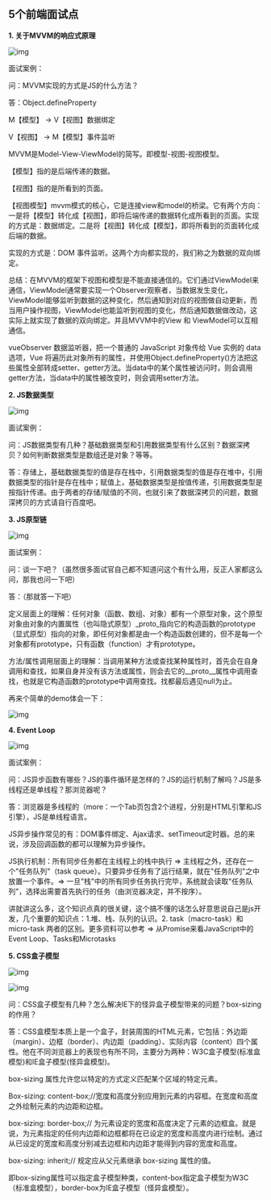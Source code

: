 ## 5个前端面试点

**1. 关于MVVM的响应式原理**

![img](https://mmbiz.qpic.cn/mmbiz_png/1hReHaqafaeSiaYzrhhPUibHjw4gfAJVdU63J5FDWhibwPb7UQTMO9IeicMMOyykGSjLHUFmvDhlzg9rBR4HVhH4cg/640?wx_fmt=png&tp=webp&wxfrom=5&wx_lazy=1&wx_co=1)

面试案例：

问：MVVM实现的方式是JS的什么方法？

答：Object.defineProperty

M【模型】 -> V【视图】数据绑定 

V【视图】 -> M【模型】事件监听

MVVM是Model-View-ViewModel的简写。即模型-视图-视图模型。

【模型】指的是后端传递的数据。

【视图】指的是所看到的页面。

【视图模型】mvvm模式的核心，它是连接view和model的桥梁。它有两个方向：一是将【模型】转化成【视图】，即将后端传递的数据转化成所看到的页面。实现的方式是：数据绑定。二是将【视图】转化成【模型】，即将所看到的页面转化成后端的数据。

实现的方式是：DOM 事件监听。这两个方向都实现的，我们称之为数据的双向绑定。

总结：在MVVM的框架下视图和模型是不能直接通信的。它们通过ViewModel来通信，ViewModel通常要实现一个Observer观察者，当数据发生变化，ViewModel能够监听到数据的这种变化，然后通知到对应的视图做自动更新，而当用户操作视图，ViewModel也能监听到视图的变化，然后通知数据做改动，这实际上就实现了数据的双向绑定。并且MVVM中的View 和 ViewModel可以互相通信。

vueObserver 数据监听器，把一个普通的 JavaScript 对象传给 Vue 实例的 data 选项，Vue 将遍历此对象所有的属性，并使用Object.defineProperty()方法把这些属性全部转成setter、getter方法。当data中的某个属性被访问时，则会调用getter方法，当data中的属性被改变时，则会调用setter方法。

**2. JS数据类型**

![img](https://mmbiz.qpic.cn/mmbiz_jpg/1hReHaqafaeSiaYzrhhPUibHjw4gfAJVdU9NaSwCfT8J7sqsOYM3eXIGYia5ftKKG592iaictJfwQ3tOQQDpJbqTJpA/640?wx_fmt=jpeg&tp=webp&wxfrom=5&wx_lazy=1&wx_co=1)

面试案例：

问：JS数据类型有几种？基础数据类型和引用数据类型有什么区别？数据深拷贝？如何判断数据类型是数组还是对象？等等。

答：存储上，基础数据类型的值是存在栈中，引用数据类型的值是存在堆中，引用数据类型的指针是存在栈中；赋值上，基础数据类型是按值传递，引用数据类型是按指针传递。由于两者的存储/赋值的不同，也就引来了数据深拷贝的问题，数据深拷贝的方式请自行百度吧。

**3. JS原型链**

![img](https://mmbiz.qpic.cn/mmbiz_png/1hReHaqafaeSiaYzrhhPUibHjw4gfAJVdUDKfQgwGnxVBz3iaXZzWQahv2addxB5O8Eezx7ToxDkzicbZVU3a2UHxQ/640?wx_fmt=png&tp=webp&wxfrom=5&wx_lazy=1&wx_co=1)

面试案例：

问：谈一下吧？（虽然很多面试官自己都不知道问这个有什么用，反正人家都这么问，那我也问一下吧）

答：（那就答一下吧）

定义层面上的理解：任何对象（函数、数组、对象）都有一个原型对象，这个原型对象由对象的内置属性（也叫隐式原型）_proto_指向它的构造函数的prototype（显式原型）指向的对象，即任何对象都是由一个构造函数创建的，但不是每一个对象都有prototype，只有函数（function）才有prototype。

方法/属性调用层面上的理解：当调用某种方法或查找某种属性时，首先会在自身调用和查找，如果自身并没有该方法或属性，则会去它的__proto__属性中调用查找，也就是它构造函数的prototype中调用查找。找都最后遇见null为止。

再来个简单的demo体会一下：

![img](https://mmbiz.qpic.cn/mmbiz_jpg/1hReHaqafaeSiaYzrhhPUibHjw4gfAJVdUPBZEQXR5McFfaYWPsGkUK4OFdTzRue4bRYjq3lmnbTeE9mLOydY6vw/640?wx_fmt=jpeg&tp=webp&wxfrom=5&wx_lazy=1&wx_co=1)

**4. Event Loop**

![img](https://mmbiz.qpic.cn/mmbiz_png/1hReHaqafaeSiaYzrhhPUibHjw4gfAJVdUEs4GxP361fz92jwZG9QjWsq8RHpZUD2ybGUZxU75zC67wnBTV8A00w/640?wx_fmt=png&tp=webp&wxfrom=5&wx_lazy=1&wx_co=1)

面试案例：

问：JS异步函数有哪些？JS的事件循环是怎样的？JS的运行机制了解吗？JS是多线程还是单线程？那浏览器呢？

答：浏览器是多线程的（more：一个Tab页包含2个进程，分别是HTML引擎和JS引擎），JS是单线程语言。

JS异步操作常见的有：DOM事件绑定、Ajax请求、setTimeout定时器。总的来说，涉及回调函数的都可以理解为异步操作。

JS执行机制：所有同步任务都在主线程上的栈中执行 => 主线程之外，还存在一个"任务队列"（task queue）。只要异步任务有了运行结果，就在"任务队列"之中放置一个事件。=> 一旦"栈"中的所有同步任务执行完毕，系统就会读取"任务队列"，选择出需要首先执行的任务（由浏览器决定，并不按序）。

讲就讲这么多，这个知识点真的很关键，这个搞不懂的话怎么好意思说自己是js开发，几个重要的知识点：1.堆、栈、队列的认识。2. task（macro-task）和micro-task 两者的区别。更多资料可以参考 => 从Promise来看JavaScript中的Event Loop、Tasks和Microtasks

**5. CSS盒子模型**

![img](https://mmbiz.qpic.cn/mmbiz_jpg/1hReHaqafaeSiaYzrhhPUibHjw4gfAJVdULwoK0IJibWuJ7m8o6r6GOqkyme77XYrFyBPtfuia2gyzNrMKyEfoEOxA/640?wx_fmt=jpeg&tp=webp&wxfrom=5&wx_lazy=1&wx_co=1)

![img](https://mmbiz.qpic.cn/mmbiz_jpg/1hReHaqafaeSiaYzrhhPUibHjw4gfAJVdUPXAMWXkcM1eMy79nG4hJgYE4qQtodhp6Ricmgss6icLyOx5GMP7mFUNg/640?wx_fmt=jpeg&tp=webp&wxfrom=5&wx_lazy=1&wx_co=1)

问：CSS盒子模型有几种？怎么解决IE下的怪异盒子模型带来的问题？box-sizing的作用？

答：CSS盒模型本质上是一个盒子，封装周围的HTML元素，它包括：外边距（margin）、边框（border）、内边距（padding）、实际内容（content）四个属性。他在不同浏览器上的表现也有所不同，主要分为两种：W3C盒子模型(标准盒模型)和IE盒子模型(怪异盒模型)。

box-sizing 属性允许您以特定的方式定义匹配某个区域的特定元素。

Box-sizing: content-box;//宽度和高度分别应用到元素的内容框。在宽度和高度之外绘制元素的内边距和边框。

box-sizing: border-box;// 为元素设定的宽度和高度决定了元素的边框盒。就是说，为元素指定的任何内边距和边框都将在已设定的宽度和高度内进行绘制。通过从已设定的宽度和高度分别减去边框和内边距才能得到内容的宽度和高度。

box-sizing: inherit;// 规定应从父元素继承 box-sizing 属性的值。

即box-sizing属性可以指定盒子模型种类，content-box指定盒子模型为W3C（标准盒模型），border-box为IE盒子模型（怪异盒模型）。